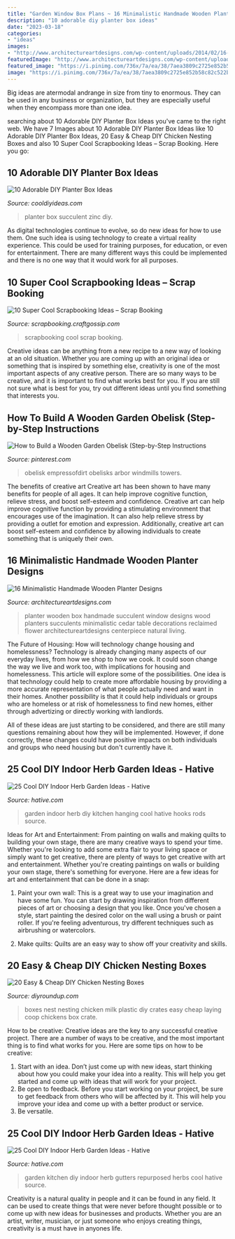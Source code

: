 ```yaml
---
title: "Garden Window Box Plans ~ 16 Minimalistic Handmade Wooden Planter Designs"
description: "10 adorable diy planter box ideas"
date: "2023-03-18"
categories:
- "ideas"
images:
- "http://www.architectureartdesigns.com/wp-content/uploads/2014/02/16-Minimalistic-Handmade-Wooden-Planter-Designs-14-630x667.jpg"
featuredImage: "http://www.architectureartdesigns.com/wp-content/uploads/2014/02/16-Minimalistic-Handmade-Wooden-Planter-Designs-14-630x667.jpg"
featured_image: "https://i.pinimg.com/736x/7a/ea/38/7aea3809c2725e852b58c82c522b4a76.jpg"
image: "https://i.pinimg.com/736x/7a/ea/38/7aea3809c2725e852b58c82c522b4a76.jpg"
---
```



Big ideas are atermodal andrange in size from tiny to enormous. They can be used in any business or organization, but they are especially useful when they encompass more than one idea. 

	

		
searching about 10 Adorable DIY Planter Box Ideas you've came to the right web. We have 7 Images about 10 Adorable DIY Planter Box Ideas like 10 Adorable DIY Planter Box Ideas, 20 Easy &amp; Cheap DIY Chicken Nesting Boxes and also 10 Super Cool Scrapbooking Ideas – Scrap Booking. Here you go:
		
    
## 10 Adorable DIY Planter Box Ideas

<img loading=lazy src="http://cooldiyideas.com/wp-content/uploads/2015/06/Zinc-Succulent-Planter.jpg" onerror="this.onerror=null;this.src='https://tse2.mm.bing.net/th?id=OIP.SyKMBtUg9MfeX4EZu3F8bAHaE5&amp;pid=15.1';" alt="10 Adorable DIY Planter Box Ideas">

_Source: cooldiyideas.com_

>planter box succulent zinc diy. 

	

As digital technologies continue to evolve, so do new ideas for how to use them. One such idea is using technology to create a virtual reality experience. This could be used for training purposes, for education, or even for entertainment. There are many different ways this could be implemented and there is no one way that it would work for all purposes.

    
## 10 Super Cool Scrapbooking Ideas – Scrap Booking

<img loading=lazy src="https://i0.wp.com/scrapbooking.craftgossip.com/files/2015/09/10-Really-Cool-Scrapbooking-Ideas1.jpg?fit=592%2C1000" onerror="this.onerror=null;this.src='https://tse3.mm.bing.net/th?id=OIP.5joBo3feNL8cz7sxNBeYWwHaMg&amp;pid=15.1';" alt="10 Super Cool Scrapbooking Ideas – Scrap Booking">

_Source: scrapbooking.craftgossip.com_

>scrapbooking cool scrap booking. 

	

Creative ideas can be anything from a new recipe to a new way of looking at an old situation. Whether you are coming up with an original idea or something that is inspired by something else, creativity is one of the most important aspects of any creative person. There are so many ways to be creative, and it is important to find what works best for you. If you are still not sure what is best for you, try out different ideas until you find something that interests you.

    
## How To Build A Wooden Garden Obelisk (Step-by-Step Instructions

<img loading=lazy src="https://i.pinimg.com/736x/7a/ea/38/7aea3809c2725e852b58c82c522b4a76.jpg" onerror="this.onerror=null;this.src='https://tse2.mm.bing.net/th?id=OIP.RTSRmf4UL7QTYRNs4DalEAAAAA&amp;pid=15.1';" alt="How to Build a Wooden Garden Obelisk (Step-by-Step Instructions">

_Source: pinterest.com_

>obelisk empressofdirt obelisks arbor windmills towers. 

	

The benefits of creative art
Creative art has been shown to have many benefits for people of all ages. It can help improve cognitive function, relieve stress, and boost self-esteem and confidence.
Creative art can help improve cognitive function by providing a stimulating environment that encourages use of the imagination. It can also help relieve stress by providing a outlet for emotion and expression. Additionally, creative art can boost self-esteem and confidence by allowing individuals to create something that is uniquely their own.

    
## 16 Minimalistic Handmade Wooden Planter Designs

<img loading=lazy src="http://www.architectureartdesigns.com/wp-content/uploads/2014/02/16-Minimalistic-Handmade-Wooden-Planter-Designs-14-630x667.jpg" onerror="this.onerror=null;this.src='https://tse4.mm.bing.net/th?id=OIP.Nb6kx3fHShXro_kDVJYeNwHaH1&amp;pid=15.1';" alt="16 Minimalistic Handmade Wooden Planter Designs">

_Source: architectureartdesigns.com_

>planter wooden box handmade succulent window designs wood planters succulents minimalistic cedar table decorations reclaimed flower architectureartdesigns centerpiece natural living. 

	

The Future of Housing: How will technology change housing and homelessness?
Technology is already changing many aspects of our everyday lives, from how we shop to how we cook. It could soon change the way we live and work too, with implications for housing and homelessness. This article will explore some of the possibilities. 
One idea is that technology could help to create more affordable housing by providing a more accurate representation of what people actually need and want in their homes. Another possibility is that it could help individuals or groups who are homeless or at risk of homelessness to find new homes, either through advertizing or directly working with landlords. 

All of these ideas are just starting to be considered, and there are still many questions remaining about how they will be implemented. However, if done correctly, these changes could have positive impacts on both individuals and groups who need housing but don't currently have it.

    
## 25 Cool DIY Indoor Herb Garden Ideas - Hative

<img loading=lazy src="http://hative.com/wp-content/uploads/2014/11/indoor-garden/2-hanging-kitchen-garden.jpg" onerror="this.onerror=null;this.src='https://tse2.mm.bing.net/th?id=OIP.jrCYtoPuTKVTvYAgLoIyuQHaKF&amp;pid=15.1';" alt="25 Cool DIY Indoor Herb Garden Ideas - Hative">

_Source: hative.com_

>garden indoor herb diy kitchen hanging cool hative hooks rods source. 

	

Ideas for Art and Entertainment: From painting on walls and making quilts to building your own stage, there are many creative ways to spend your time.
Whether you're looking to add some extra flair to your living space or simply want to get creative, there are plenty of ways to get creative with art and entertainment. Whether you're creating paintings on walls or building your own stage, there's something for everyone. Here are a few ideas for art and entertainment that can be done in a snap:
1. Paint your own wall: This is a great way to use your imagination and have some fun. You can start by drawing inspiration from different pieces of art or choosing a design that you like. Once you've chosen a style, start painting the desired color on the wall using a brush or paint roller. If you're feeling adventurous, try different techniques such as airbrushing or watercolors.

2. Make quilts: Quilts are an easy way to show off your creativity and skills.

    
## 20 Easy &amp; Cheap DIY Chicken Nesting Boxes

<img loading=lazy src="http://diyroundup.com/wp-content/uploads/2016/06/Nest-Boxes-Made-of-Plastic-Milk-Crates.jpg" onerror="this.onerror=null;this.src='https://tse2.mm.bing.net/th?id=OIP.UufN_F542EYQS0pTJ-0DTwHaJ4&amp;pid=15.1';" alt="20 Easy &amp; Cheap DIY Chicken Nesting Boxes">

_Source: diyroundup.com_

>boxes nest nesting chicken milk plastic diy crates easy cheap laying coop chickens box crate. 

	

How to be creative:
Creative ideas are the key to any successful creative project. There are a number of ways to be creative, and the most important thing is to find what works for you. Here are some tips on how to be creative: 
1. Start with an idea. Don’t just come up with new ideas, start thinking about how you could make your idea into a reality. This will help you get started and come up with ideas that will work for your project. 
2. Be open to feedback. Before you start working on your project, be sure to get feedback from others who will be affected by it. This will help you improve your idea and come up with a better product or service. 
3. Be versatile.

    
## 25 Cool DIY Indoor Herb Garden Ideas - Hative

<img loading=lazy src="https://hative.com/wp-content/uploads/2014/11/indoor-garden/21-gutters-repurposed-herbs.jpg" onerror="this.onerror=null;this.src='https://tse3.mm.bing.net/th?id=OIP.VWcuvKHQr5CVt4UpR_zrDQHaKG&amp;pid=15.1';" alt="25 Cool DIY Indoor Herb Garden Ideas - Hative">

_Source: hative.com_

>garden kitchen diy indoor herb gutters repurposed herbs cool hative source. 

	

Creativity is a natural quality in people and it can be found in any field. It can be used to create things that were never before thought possible or to come up with new ideas for businesses and products. Whether you are an artist, writer, musician, or just someone who enjoys creating things, creativity is a must have in anyones life.

